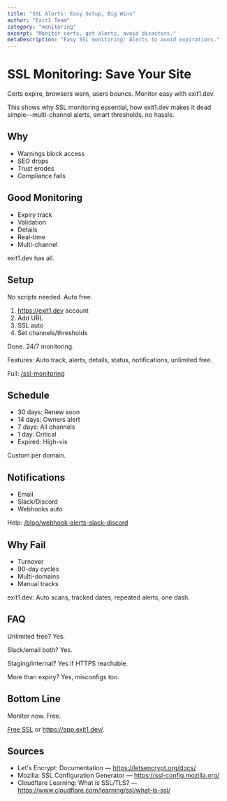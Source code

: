 ```yaml
---
title: "SSL Alerts: Easy Setup, Big Wins"
author: "Exit1 Team"
category: "monitoring"
excerpt: "Monitor certs, get alerts, avoid disasters."
metaDescription: "Easy SSL monitoring: Alerts to avoid expirations."
---
```


# SSL Monitoring: Save Your Site

Certs expire, browsers warn, users bounce. Monitor easy with exit1.dev.

This shows why SSL monitoring essential, how exit1.dev makes it dead simple—multi-channel alerts, smart thresholds, no hassle.

## Why

- Warnings block access
- SEO drops
- Trust erodes
- Compliance fails

## Good Monitoring

- Expiry track
- Validation
- Details
- Real-time
- Multi-channel

exit1.dev has all.

## Setup

No scripts needed. Auto free.

1. https://exit1.dev account
2. Add URL
3. SSL auto
4. Set channels/thresholds

Done. 24/7 monitoring.

Features: Auto track, alerts, details, status, notifications, unlimited free.

Full: [/ssl-monitoring](/ssl-monitoring)

## Schedule

- 30 days: Renew soon
- 14 days: Owners alert
- 7 days: All channels
- 1 day: Critical
- Expired: High-vis

Custom per domain.

## Notifications

- Email
- Slack/Discord
- Webhooks auto

Help: [/blog/webhook-alerts-slack-discord](/blog/webhook-alerts-slack-discord)

## Why Fail

- Turnover
- 90-day cycles
- Multi-domains
- Manual tracks

exit1.dev: Auto scans, tracked dates, repeated alerts, one dash.

## FAQ

Unlimited free? Yes.

Slack/email both? Yes.

Staging/internal? Yes if HTTPS reachable.

More than expiry? Yes, misconfigs too.

## Bottom Line

Monitor now. Free.

[Free SSL](/ssl-monitoring) or https://app.exit1.dev/.

## Sources

- Let's Encrypt: Documentation — https://letsencrypt.org/docs/
- Mozilla: SSL Configuration Generator — https://ssl-config.mozilla.org/
- Cloudflare Learning: What is SSL/TLS? — https://www.cloudflare.com/learning/ssl/what-is-ssl/

